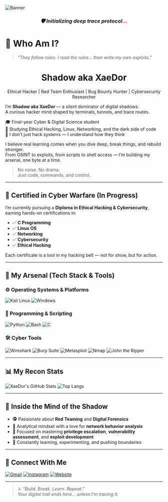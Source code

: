 ![Banner](https://capsule-render.vercel.app/api?type=waving&color=000000,1c1c1c,2a2a2a,2a2a2a,1c1c1c,4c0000&height=300&section=header&text=💻💀%20SHADOW%20%7C%20Exploit%20The%20Unknown&fontSize=40&fontColor=FF0033&animation=fadeIn)
<h3 align="center"><i>🛡️ Initializing deep trace protocol<span style="color:#FF0033">...</span></i></h3>

# 🧠 Who Am I?

> *"They follow rules. I read the rules… then write my own exploits."*

<h1 align="center">Shadow aka XaeDor</h1>
<p align="center">
  Ethical Hacker | Red Team Enthusiast | Bug Bounty Hunter | Cybersecurity Researcher  
</p>

I’m **Shadow aka XaeDor** — a silent dominator of digital shadows.  
A curious hacker mind shaped by terminals, tunnels, and trace routes.

🎓 Final-year Cyber & Digital Science student  
🎯 Studying Ethical Hacking, Linux, Networking, and the dark side of code  
🧠 I don't just hack systems — I understand how they think

I believe real learning comes when you dive deep, break things, and rebuild stronger.  
From OSINT to exploits, from scripts to shell access — I’m building my arsenal, one byte at a time.

> No noise. No drama.  
> Just code, commands, and control.

---

## 📜 Certified in Cyber Warfare (In Progress)

I’m currently pursuing a **Diploma in Ethical Hacking & Cybersecurity**, earning hands-on certifications in:

- ✅ **C Programming**
- ✅ **Linux OS**
- ✅ **Networking**
- ✅ **Cybersecurity**
- ✅ **Ethical Hacking**

Each certificate is a tool in my hacking belt — not for show, but for action.

---

## 🧰 My Arsenal (Tech Stack & Tools)

### ⚙️ Operating Systems & Platforms
![Kali Linux](https://img.shields.io/badge/Kali-Linux-5577ff?style=for-the-badge&logo=kalilinux&logoColor=white)
![Windows](https://img.shields.io/badge/Windows-10-blue?style=for-the-badge&logo=windows)

### 🐍 Programming & Scripting
![Python](https://img.shields.io/badge/-Python-black?style=for-the-badge&logo=python)
![Bash](https://img.shields.io/badge/-Bash-white?style=for-the-badge&logo=gnu-bash)
![C](https://img.shields.io/badge/-C-222?style=for-the-badge&logo=c&logoColor=blue)

### 🛠️ Cyber Tools
![Wireshark](https://img.shields.io/badge/-Wireshark-007ACC?style=for-the-badge&logo=wireshark&logoColor=white)
![Burp Suite](https://img.shields.io/badge/-Burp--Suite-black?style=for-the-badge&logo=burpsuite&logoColor=orange)
![Metasploit](https://img.shields.io/badge/-Metasploit-303030?style=for-the-badge&logo=metasploit)
![Nmap](https://img.shields.io/badge/-Nmap-447799?style=for-the-badge)
![John the Ripper](https://img.shields.io/badge/-John%20the%20Ripper-darkred?style=for-the-badge)

---

## 📊 My Recon Stats

![XaeDor's GitHub Stats](https://github-readme-stats.vercel.app/api?username=XaeDor&show_icons=true&theme=radical&hide_title=true)
![Top Langs](https://github-readme-stats.vercel.app/api/top-langs/?username=XaeDor&layout=compact&theme=radical)

---

## 🧠 Inside the Mind of the Shadow

- 🕵️ Passionate about **Red Teaming** and **Digital Forensics**
- 🧠 Analytical mindset with a love for **network behavior analysis**
- 🎯 Focused on mastering **privilege escalation**, **vulnerability assessment**, and **exploit development**
- 🧪 Constantly learning, experimenting, and pushing boundaries

---

## 📡 Connect With Me

[![Gmail](https://img.shields.io/badge/Gmail-D14836?style=for-the-badge&logo=gmail&logoColor=white)](mailto:rajsharma1221e@gmail.com)
[![Instagram](https://img.shields.io/badge/Instagram-pushkraj__1221-E4405F?style=for-the-badge&logo=instagram&logoColor=white)](https://instagram.com/pushkraj_1221)
[![Website](https://img.shields.io/badge/Portfolio-shadow.is--a.dev-8A2BE2?style=for-the-badge&logo=githubpages&logoColor=white)](https://shadowwalker.is-a.dev)


---

> ⚔️ *“Build. Break. Learn. Repeat.”*  
> _Your digital trail ends here... unless I’m tracing it._

<!--
Keywords: Ethical Hacker, Cybersecurity Researcher, Bug Bounty, Linux Scripter, GitHub Hacking Projects, XaeDor, Shadow Hacking, OSINT, Kali Linux Scripts, Digital Shadows, InfoSec Tools
-->
<!--
Keywords: XaeDor, Shadow Hacker, GitHub Ethical Hacker, Red Team, Bug Bounty, Linux Tools, Terminal Ninja, OSINT Hacker, InfoSec Projects, GitHub Cybersecurity, Shadowisdev, Ethical Hacking GitHub, Custom Exploits, CTFs, GitHub XaeDor
-->


